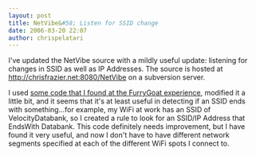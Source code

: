 ```yaml
---
layout: post
title: NetVibe&#58; Listen for SSID change
date: 2006-03-20 22:07
author: chrispelatari
---
```


<p>I've updated the NetVibe source with a mildly useful update: listening for
changes in SSID as well as IP Addresses. The source is hosted at <a href="http://chrisfrazier.net:8080/NetVibe">http://chrisfrazier.net:8080/NetVibe</a> on
a subversion server.</p>
<p>I used <a href="http://www.furrygoat.com/2004/05/finding_your_cu.html">some
code that I found at the FurryGoat experience</a>, modified it a little bit, and
it seems that it's at least useful in detecting if an SSID ends with
something...for example, my WiFi at work has an SSID of VelocityDatabank, so I
created a rule to look for an SSID/IP Address that EndsWith Databank. This code
definitely needs improvement, but I have found it very useful, and now I don't
have to have different network segments specified at each of the different WiFi
spots I connect to.</p>
